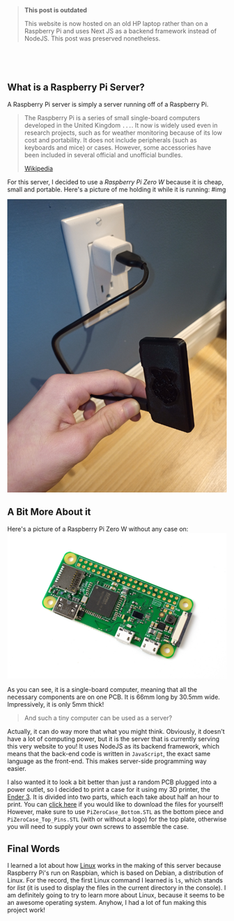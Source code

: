 > **This post is outdated**
>
> This website is now hosted on an old HP laptop rather than on a Raspberry Pi and uses Next JS as a backend framework instead of NodeJS. This post was preserved nonetheless.

&nbsp;

&nbsp;

## What is a Raspberry Pi Server?

A Raspberry Pi server is simply a server running off of a Raspberry Pi.

> The Raspberry Pi is a series of small single-board computers developed in the United Kingdom `...`. It now is widely used even in research projects, such as for weather monitoring because of its low cost and portability. It does not include peripherals (such as keyboards and mice) or cases. However, some accessories have been included in several official and unofficial bundles.
>
> [Wikipedia](https://en.wikipedia.org/wiki/Raspberry_Pi)

For this server, I decided to use a _Raspberry Pi Zero W_ because it is cheap, small and portable. Here's a picture of me holding it while it is running:
#img

![raspberry pi zero w running in 3d printed case](IMG_20200508_175632_3.jpg)

## A Bit More About it

Here's a picture of a Raspberry Pi Zero W without any case on:
![bare raspberry pi zero w](<Raspberry_Pi_Zero_W_(33209067455).jpg>)

As you can see, it is a single-board computer, meaning that all the necessary components are on one PCB. It is 66mm long by 30.5mm wide. Impressively, it is only 5mm thick!

> And such a tiny computer can be used as a server?

Actually, it can do way more that what you might think. Obviously, it doesn't have a lot of computing power, but it is the server that is currently serving this very website to you! It uses NodeJS as its backend framework, which means that the back-end code is written in `JavaScript`, the exact same language as the front-end. This makes server-side programming way easier.

I also wanted it to look a bit better than just a random PCB plugged into a power outlet, so I decided to print a case for it using my 3D printer, the [Ender 3](https://www.creality3d.shop/products/creality3d-ender-3-pro-high-precision-3d-printer). It is divided into two parts, which each take about half an hour to print. You can [click here](https://www.thingiverse.com/thing:2962386) if you would like to download the files for yourself! However, make sure to use `PiZeroCase_Bottom.STL` as the bottom piece and `PiZeroCase_Top_Pins.STL` (with or without a logo) for the top plate, otherwise you will need to supply your own screws to assemble the case.

## Final Words

I learned a lot about how [Linux](https://www.linux.org/) works in the making of this server because Raspberry Pi's run on Raspbian, which is based on Debian, a distribution of Linux. For the record, the first Linux command I learned is `ls`, which stands for _list_ (it is used to display the files in the current directory in the console). I am definitely going to try to learn more about Linux, because it seems to be an awesome operating system. Anyhow, I had a lot of fun making this project work!
